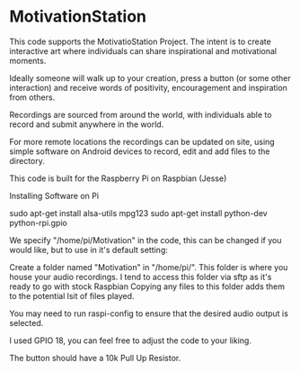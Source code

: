 # MotivationStation
This code supports the MotivatioStation Project. The intent is to create interactive art where individuals can share inspirational and motivational moments.

Ideally someone will walk up to your creation, press a button (or some other interaction) and receive words of positivity, encouragement and inspiration from others.

Recordings are sourced from around the world, with individuals able to record and submit anywhere in the world. 

For more remote locations the recordings can be updated on site, using simple software on Android devices to record, edit and add files to the directory.

This code is built for the Raspberry Pi on Raspbian (Jesse)

Installing Software on Pi

sudo apt-get install alsa-utils mpg123
sudo apt-get install python-dev python-rpi.gpio

We specify "/home/pi/Motivation" in the code, this can be changed if you would like, but to use in it's default setting:

Create a folder named "Motivation" in "/home/pi/". 
This folder is where you house your audio recordings.
I tend to access this folder via sftp as it's ready to go with stock Raspbian
Copying any files to this folder adds them to the potential lsit of files played. 

You may need to run raspi-config to ensure that the desired audio output is selected. 

I used GPIO 18, you can feel free to adjust the code to your liking. 

The button should have a 10k Pull Up Resistor.

